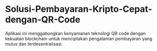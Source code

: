 # Solusi-Pembayaran-Kripto-Cepat-dengan-QR-Code
Aplikasi ini menggabungkan kenyamanan teknologi QR code dengan kekuatan blockchain untuk menciptakan pengalaman pembayaran yang mulus dan terdesentralisasi.
